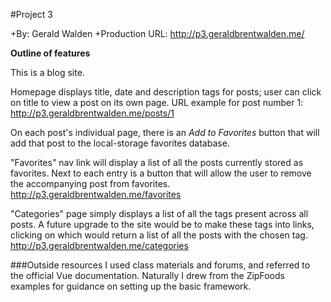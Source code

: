 #Project 3

+By: Gerald Walden
+Production URL: <http://p3.geraldbrentwalden.me/>

__Outline of features__

This is a blog site.

Homepage displays title, date and description tags for posts; user can click on title to view
a post on its own page. 
URL example for post number 1: <http://p3.geraldbrentwalden.me/posts/1>

On each post's individual page, there is an *Add to Favorites* button that will add that post to
the local-storage favorites database.

"Favorites" nav link will display a list of all the posts currently stored as favorites. Next to each
entry is a button that will allow the user to remove the accompanying post from favorites. 
<http://p3.geraldbrentwalden.me/favorites>

"Categories" page simply displays a list of all the tags present across all posts. A future upgrade to the site would
be to make these tags into links, clicking on which would return a list of all the posts with the chosen tag. 
<http://p3.geraldbrentwalden.me/categories>

###Outside resources
I used class materials and forums, and referred to the official Vue documentation. Naturally I drew from the ZipFoods examples
for guidance on setting up the basic framework. 

